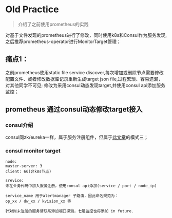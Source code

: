 # Old Practice
> 介绍了之前使用prometheus的实践

对基于文件发现的prometheus进行了修改，同时使用k8s和Consul作为服务发现,之后推荐prometheus-operator进行MonitorTarget管理；

## 痛点1：
之前prometheus使用static file service discover,每次增加或删除节点需要修改配置文件、或者修改数据库记录重新生成target json file,过程繁琐、容易遗漏，对其他同学不可见; 修改为采用consul动态发现target,并使用consul api添加服务监控；

## prometheus 通过consul动态修改target接入

###  consul介绍
consul同zk/eureka一样，属于服务注册组件，但属于[此文章](https://mp.weixin.qq.com/s/zoadNOzu8q2FGBNYeM6RVw)的模式三；

### consul monitor target
```
node:
master-server: 3
client: 66(非k8s节点)

srevice:
未在业务代码中加入服务注册，使用consul api添加(service / port / node_ip)

service_name 用于alertmanager 子路由，因此命名规范为：
op_xx / dw_xx / kvision_xx 等

针对尚未注册的服务请联系添加端口探测，七层监控也将添加 in future.
```

        
